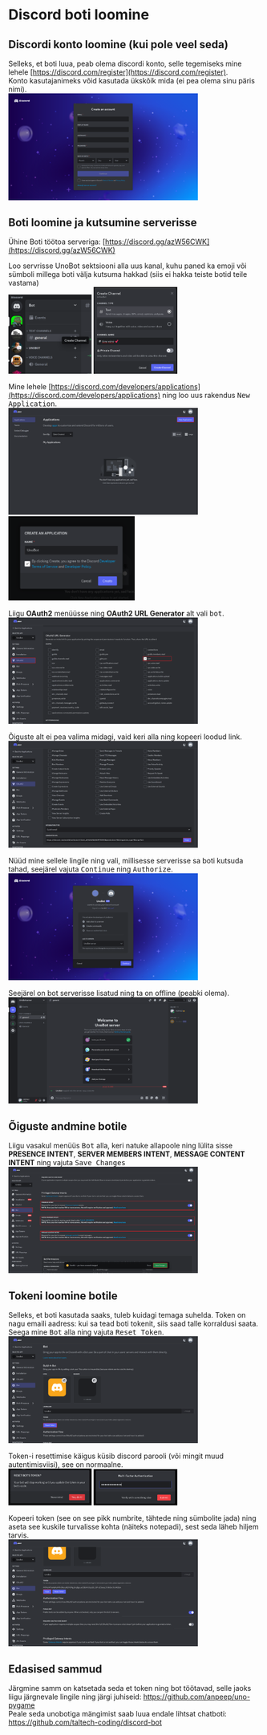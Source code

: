 # Discord boti loomine

## Discordi konto loomine (kui pole veel seda)
Selleks, et boti luua, peab olema discordi konto, selle tegemiseks mine lehele [https://discord.com/register](https://discord.com/register).  
Konto kasutajanimeks võid kasutada ükskõik mida (ei pea olema sinu päris nimi).  
<img src="images/create_discord_account.png" width=75%/>  


## Boti loomine ja kutsumine serverisse
Ühine Boti töötoa serveriga: [https://discord.gg/azW56CWK](https://discord.gg/azW56CWK)

Loo servrisse UnoBot sektsiooni alla uus kanal, kuhu paned ka emoji või sümboli millega boti välja kutsuma hakkad (siis ei hakka teiste botid teile vastama)  
<img src="images/channel_creation.png" width=33% />
<img src="images/channel_name.png" width=33% />

Mine lehele [https://discord.com/developers/applications](https://discord.com/developers/applications) ning loo uus rakendus <kbd>New Application</kbd>.  
<img src="images/new_discord_application.png" width=75%/>  
<img src="images/naming_the_bot.png" width=50%/>  

Liigu **OAuth2** menüüsse ning **OAuth2 URL Generator** alt vali <kbd>bot</kbd>.  
<img src="images/url_generator_settings.png" width=75%/>

Õiguste alt ei pea valima midagi, vaid keri alla ning kopeeri loodud link.  
<img src="images/copy_bot_invite_link.png" width=75%/>

Nüüd mine sellele lingile ning vali, millisesse serverisse sa boti kutsuda tahad, seejärel vajuta <kbd>Continue</kbd> ning <kbd>Authorize</kbd>.
<img src="images/invite_bot_to_server.png" width=75%/>

Seejärel on bot serverisse lisatud ning ta on offline (peabki olema).  
<img src="images/bot_in_the_server.png" width=75%/>


## Õiguste andmine botile

Liigu vasakul menüüs <kbd>Bot</kbd> alla, keri natuke allapoole ning lülita sisse **PRESENCE INTENT**, **SERVER MEMBERS INTENT**, **MESSAGE CONTENT INTENT** ning vajuta <kbd>Save Changes</kbd>  
<img src="images/adding_intents.png" width=75%/>  


## Tokeni loomine botile

Selleks, et boti kasutada saaks, tuleb kuidagi temaga suhelda. Token on nagu emaili aadress: kui sa tead boti tokenit, siis saad talle korraldusi saata. Seega mine <kbd>Bot</kbd> alla ning vajuta <kbd>Reset Token</kbd>.
<img src="images/resetting_bot_token.png" width=75%/>  

Token-i resettimise käigus küsib discord parooli (või mingit muud autentimisviisi), see on normaalne.  
<img src="images/reset_bot_token_popup.png" width=33%>
<img src="images/password_for_resetting_the_token.png" width=33%>

Kopeeri token (see on see pikk numbrite, tähtede ning sümbolite jada) ning aseta see kuskile turvalisse kohta (näiteks notepadi), sest seda läheb hiljem tarvis.  
<img src="images/copying_bot_token.png" width=75%/>  

## Edasised sammud
Järgmine samm on katsetada seda et token ning bot töötavad, selle jaoks liigu järgnevale lingile ning järgi juhiseid: https://github.com/anpeep/uno-pygame  
Peale seda unobotiga mängimist saab luua endale lihtsat chatboti: https://github.com/taltech-coding/discord-bot

